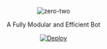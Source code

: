 <div align="center">
<img src="https://upload.wikimedia.org/wikipedia/en/7/71/Franxx_Zero_Two.jpg" alt="zero-two" border="0"
     
     
> A Fully Modular and Efficient Bot <br>

[![Deploy](https://www.herokucdn.com/deploy/button.png)](https://heroku.com/deploy?template=https://github.com/well300/zero-2)

</div>
